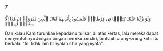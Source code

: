 ##### 7

<span class="ayah">وَلَوْ نَزَّلْنَا عَلَيْكَ كِتَٰبًۭا فِى قِرْطَاسٍۢ فَلَمَسُوهُ بِأَيْدِيهِمْ لَقَالَ ٱلَّذِينَ كَفَرُوٓا۟ إِنْ هَٰذَآ إِلَّا سِحْرٌۭ مُّبِينٌۭ</span>

<span class="ayah_translation">Dan kalau Kami turunkan kepadamu tulisan di atas kertas, lalu mereka dapat menyentuhnya dengan tangan mereka sendiri, tentulah orang-orang kafir itu berkata: "Ini tidak lain hanyalah sihir yang nyata".</span>

